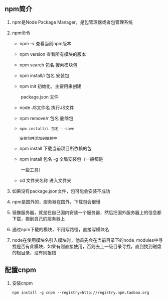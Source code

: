## npm简介

1. npm是Node Package Manager，是包管理器或者包管理系统

2. npm命令

   - npm -v            查看当前npm版本

   - npm version       查看所有模块的版本

   - npm search 包名    搜索模块包

   - npm install/i 包名 安装包

   - npm init          初始化，主要用来创建                       

     ​                  package.json 文件

   - node JS文件名      执行JS文件

   - npm remove/r 包名    删除包

   - `npm install/i 包名 --save`

      `安装包并添加到依赖中`

   - npm install       下载当前项目所依赖的包

   - npm install 包名 -g  全局安装包（一般都是  

      ​                    一些工具）

   - cd 文件夹名称         进入文件夹

3. 如果没有package.json文件，包可能会安装不成功

4. npm是国外的，服务器在国外，下载包会很慢 

5. 镜像服务器，就是在自己国内安装一个服务器，然后把国外服务器上的信息都下载，搬到自己的服务器上  

6. 通过npm下载的模块，不用写路径，直接写模块名

7. node在使用模块名引入模块时，他首先会在当前目录下的node_modules中寻找是否有此模块，如果有则直接使用，否则去上一级目录寻找，直到找到磁盘的根目录，没有则报错

## 配置cnpm

1. 安装cnpm

   ```
   npm install -g cnpm --registry=http://registry.npm.taobao.org
   ```

   

